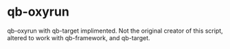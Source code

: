 # qb-oxyrun
qb-oxyrun with qb-target implimented.  Not the original creator of this script, altered to work with qb-framework, and qb-target.
